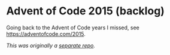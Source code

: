 # Advent of Code 2015 (backlog)

Going back to the Advent of Code years I missed, see https://adventofcode.com/2015.

_This was originally a [separate repo](https://github.com/btabram/AdventOfCodeBacklog)._